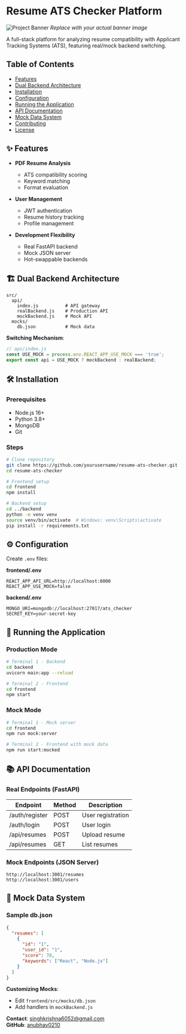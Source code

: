 # Resume ATS Checker Platform

![Project Banner](https://i.imgur.com/J5q8S5l.png) *Replace with your actual banner image*

A full-stack platform for analyzing resume compatibility with Applicant Tracking Systems (ATS), featuring real/mock backend switching.

## Table of Contents
- [Features](#features)
- [Dual Backend Architecture](#dual-backend-architecture)
- [Installation](#installation)
- [Configuration](#configuration)
- [Running the Application](#running-the-application)
- [API Documentation](#api-documentation)
- [Mock Data System](#mock-data-system)
- [Contributing](#contributing)
- [License](#license)

## ✨ Features

- **PDF Resume Analysis**
  - ATS compatibility scoring
  - Keyword matching
  - Format evaluation

- **User Management**
  - JWT authentication
  - Resume history tracking
  - Profile management

- **Development Flexibility**
  - Real FastAPI backend
  - Mock JSON server
  - Hot-swappable backends

## 🏗️ Dual Backend Architecture
```
src/
  api/
    index.js          # API gateway
    realBackend.js    # Production API
    mockBackend.js    # Mock API
  mocks/
    db.json           # Mock data
```

**Switching Mechanism**:
```javascript
// api/index.js
const USE_MOCK = process.env.REACT_APP_USE_MOCK === 'true';
export const api = USE_MOCK ? mockBackend : realBackend;
```

## 🛠️ Installation

### Prerequisites
- Node.js 16+
- Python 3.8+
- MongoDB
- Git

### Steps
```bash
# Clone repository
git clone https://github.com/yourusername/resume-ats-checker.git
cd resume-ats-checker

# Frontend setup
cd frontend
npm install

# Backend setup
cd ../backend
python -m venv venv
source venv/bin/activate  # Windows: venv\Scripts\activate
pip install -r requirements.txt
```

## ⚙️ Configuration

Create `.env` files:

**frontend/.env**
```env
REACT_APP_API_URL=http://localhost:8000
REACT_APP_USE_MOCK=false
```

**backend/.env**
```env
MONGO_URI=mongodb://localhost:27017/ats_checker
SECRET_KEY=your-secret-key
```

## 🚀 Running the Application

### Production Mode
```bash
# Terminal 1 - Backend
cd backend
uvicorn main:app --reload

# Terminal 2 - Frontend
cd frontend
npm start
```

### Mock Mode
```bash
# Terminal 1 - Mock server
cd frontend
npm run mock:server

# Terminal 2 - Frontend with mock data
npm run start:mocked
```

## 📚 API Documentation

### Real Endpoints (FastAPI)
| Endpoint         | Method | Description         |
|------------------|--------|---------------------|
| /auth/register   | POST   | User registration   |
| /auth/login      | POST   | User login          |
| /api/resumes     | POST   | Upload resume       |
| /api/resumes     | GET    | List resumes        |

### Mock Endpoints (JSON Server)
```
http://localhost:3001/resumes
http://localhost:3001/users
```

## 🧪 Mock Data System

### Sample db.json
```json
{
  "resumes": [
    {
      "id": "1",
      "user_id": "1",
      "score": 78,
      "keywords": ["React", "Node.js"]
    }
  ]
}
```

**Customizing Mocks**:
- Edit `frontend/src/mocks/db.json`
- Add handlers in `mockBackend.js`


**Contact**: singhkrishna6052@gmail.com  
**GitHub**: [anubhav0210](https://github.com/anubhav0210)
